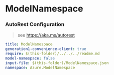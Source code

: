 # ModelNamespace
### AutoRest Configuration
> see https://aka.ms/autorest

``` yaml
title: ModelNamespace
generation1-convenience-client: true
require: $(this-folder)/../../../readme.md
model-namespace: false
input-file: $(this-folder)/ModelNamespace.json
namespace: Azure.ModelNamespace
```
